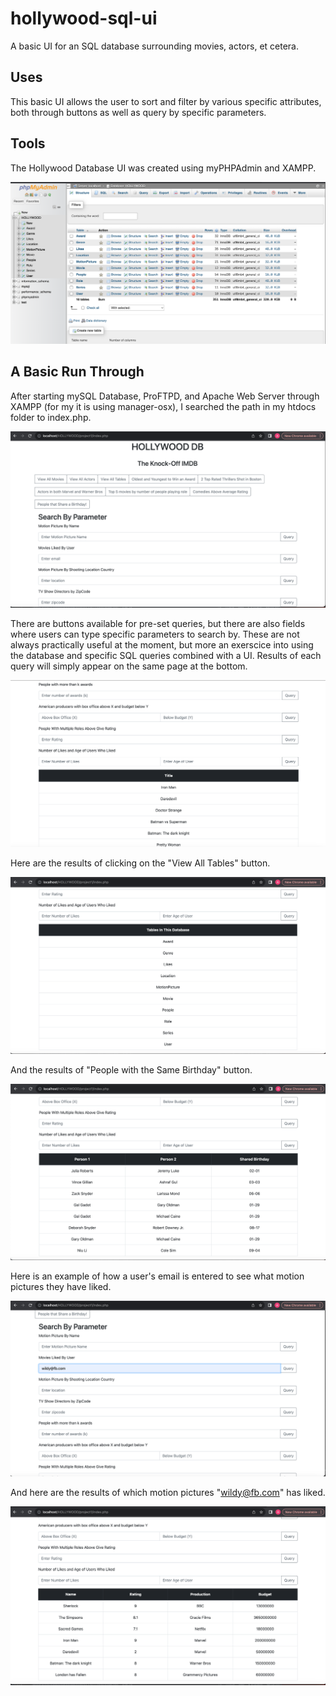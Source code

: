 # hollywood-sql-ui
A basic UI for an SQL database surrounding movies, actors, et cetera. 

## Uses
This basic UI allows the user to sort and filter by various specific attributes, both through buttons as well as query by specific parameters. 
## Tools
The Hollywood Database UI was created using myPHPAdmin and XAMPP. 

![Screenshot of myPHPAdmin database](images/myPHPAdmin.png)

## A Basic Run Through
After starting mySQL Database, ProFTPD, and Apache Web Server through XAMPP (for my it is using manager-osx), I searched the path in my htdocs folder to index.php.

![Screenshot of first open](images/FirstLook.png)

There are buttons available for pre-set queries, but there are also fields where users can type specific parameters to search by. These are not always practically useful at the moment, but more an exerscice into using the database and specific SQL queries combined with a UI. Results of each query will simply appear on the same page at the bottom.

![Screenshot of first open](images/secondLook.png)

Here are the results of clicking on the "View All Tables" button.

![Screenshot of first open](images/tables.png)

And the results of "People with the Same Birthday" button. 

![Screenshot of first open](images/BirthdayButton.png)

Here is an example of how a user's email is entered to see what motion pictures they have liked.

![Screenshot of first open](images/enterUser.png)

And here are the results of which motion pictures "wildy@fb.com" has liked.

![Screenshot of first open](images/UserResults.png)


